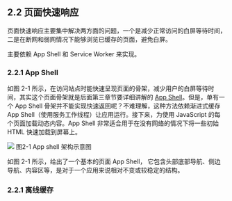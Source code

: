 ## 2.2 页面快速响应

页面快速响应主要集中解决两方面的问题，一个是减少正常访问的白屏等待时间，二是在断网和弱网情况下能够浏览已缓存的页面，避免白屏。

主要依赖 App Shell 和 Service Worker 来实现。
 
### 2.2.1 App Shell

如图 2-1 所示，在访问站点时能快速呈现页面的骨架，减少用户的白屏等待时间，其实这个页面骨架就是后面第三章节要详细讲解的 [App Shell]()。但是，单有一个 App Shell 骨架并不能实现快速返回呢？不难理解，这种方法依赖渐进式缓存 App Shell（使用服务工作线程）让应用运行。接下来，为使用 JavaScript 的每个页面加载动态内容。App Shell 非常适合用于在没有网络的情况下将一些初始 HTML 快速加载到屏幕上。

![](https://gss0.bdstatic.com/9rkZbzqaKgQUohGko9WTAnF6hhy/assets/pwa/projects/1515680651561/appshell.png)
图2-1 App shell 架构示意图

如图 2-1 所示，给出了一个基本的页面 App Shell， 它包含头部底部导航、侧边导航、内容区等，是对于一个应用来说相对不变或较稳定的结构。

### 2.2.1 离线缓存

